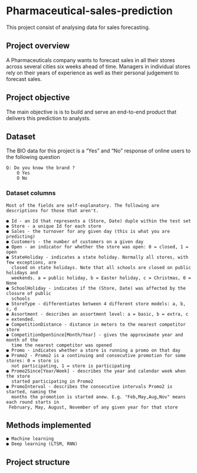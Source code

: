 # Pharmaceutical-sales-prediction

This project consist of analysing data for sales forecasting. 

## Project overview

A Pharmaceuticals company wants to forecast sales in all their stores across several cities six weeks ahead of time. Managers in individual stores rely on their years of experience as well as their personal
judgement to forecast sales.

## Project objective

The main objective is is to build and serve an end-to-end product that delivers this prediction to analysts.

## Dataset

The BIO data for this project is a “Yes” and “No” response of online users to the following
question

    Q: Do you know the brand ?
        O Yes
        O No

### Dataset columns

    Most of the fields are self-explanatory. The following are descriptions for those that aren't.

    ● Id - an Id that represents a (Store, Date) duple within the test set
    ● Store - a unique Id for each store
    ● Sales - the turnover for any given day (this is what you are predicting)
    ● Customers - the number of customers on a given day
    ● Open - an indicator for whether the store was open: 0 = closed, 1 = open
    ● StateHoliday - indicates a state holiday. Normally all stores, with few exceptions, are
      closed on state holidays. Note that all schools are closed on public holidays and
      weekends. a = public holiday, b = Easter holiday, c = Christmas, 0 = None
    ● SchoolHoliday - indicates if the (Store, Date) was affected by the closure of public
      schools
    ● StoreType - differentiates between 4 different store models: a, b, c, d
    ● Assortment - describes an assortment level: a = basic, b = extra, c = extended. 
    ● CompetitionDistance - distance in meters to the nearest competitor store
    ● CompetitionOpenSince[Month/Year] - gives the approximate year and month of the
      time the nearest competitor was opened
    ● Promo - indicates whether a store is running a promo on that day
    ● Promo2 - Promo2 is a continuing and consecutive promotion for some stores: 0 = store is
      not participating, 1 = store is participating
    ● Promo2Since[Year/Week] - describes the year and calendar week when the store
      started participating in Promo2
    ● PromoInterval - describes the consecutive intervals Promo2 is started, naming the
      months the promotion is started anew. E.g. "Feb,May,Aug,Nov" means each round starts in
     February, May, August, November of any given year for that store

## Methods implemented

    ● Machine learning
    ● Deep learning (LTSM, RNN)

## Project structure

